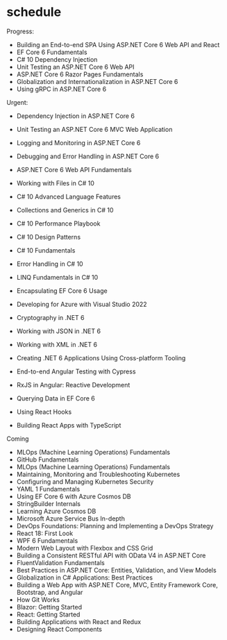 # schedule

Progress:

-   Building an End-to-end SPA Using ASP.NET Core 6 Web API and React
-   EF Core 6 Fundamentals
-   C# 10 Dependency Injection
-   Unit Testing an ASP.NET Core 6 Web API
-   ASP.NET Core 6 Razor Pages Fundamentals
-   Globalization and Internationalization in ASP.NET Core 6
-   Using gRPC in ASP.NET Core 6

Urgent:

-   Dependency Injection in ASP.NET Core 6
-   Unit Testing an ASP.NET Core 6 MVC Web Application
-   Logging and Monitoring in ASP.NET Core 6
-   Debugging and Error Handling in ASP.NET Core 6
-   ASP.NET Core 6 Web API Fundamentals

-   Working with Files in C# 10
-   C# 10 Advanced Language Features
-   Collections and Generics in C# 10
-   C# 10 Performance Playbook
-   C# 10 Design Patterns
-   C# 10 Fundamentals
-   Error Handling in C# 10
-   LINQ Fundamentals in C# 10

-   Encapsulating EF Core 6 Usage
-   Developing for Azure with Visual Studio 2022
-   Cryptography in .NET 6
-   Working with JSON in .NET 6
-   Working with XML in .NET 6
-   Creating .NET 6 Applications Using Cross-platform Tooling
-   End-to-end Angular Testing with Cypress
-   RxJS in Angular: Reactive Development
-   Querying Data in EF Core 6

-   Using React Hooks
-   Building React Apps with TypeScript

Coming
-   MLOps (Machine Learning Operations) Fundamentals
-   GitHub Fundamentals
-   MLOps (Machine Learning Operations) Fundamentals
-   Maintaining, Monitoring and Troubleshooting Kubernetes
-   Configuring and Managing Kubernetes Security
-   YAML 1 Fundamentals
-   Using EF Core 6 with Azure Cosmos DB
-   StringBuilder Internals
-   Learning Azure Cosmos DB
-   Microsoft Azure Service Bus In-depth
-   DevOps Foundations: Planning and Implementing a DevOps Strategy
-   React 18: First Look
-   WPF 6 Fundamentals
-   Modern Web Layout with Flexbox and CSS Grid
-   Building a Consistent RESTful API with OData V4 in ASP.NET Core
-   FluentValidation Fundamentals
-   Best Practices in ASP.NET Core: Entities, Validation, and View Models
-   Globalization in C# Applications: Best Practices
-   Building a Web App with ASP.NET Core, MVC, Entity Framework Core, Bootstrap, and Angular
-   How Git Works
-   Blazor: Getting Started
-   React: Getting Started
-   Building Applications with React and Redux
-   Designing React Components


